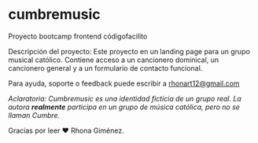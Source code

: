 # cumbremusic
Proyecto bootcamp frontend códigofacilito

Descripción del proyecto:
  Este proyecto en un landing page para un grupo musical católico. 
  Contiene acceso a un cancionero dominical, un cancionero general y a un formulario de contacto funcional. 
  
Para ayuda, soporte o feedback puede escribir a rhonart12@gmail.com

<i>Aclaratoria:
  Cumbremusic es una identidad ficticia de un grupo real. 
  La autora <b>realmente</b> participa en un grupo de música católica, pero no se llaman Cumbre.</i>

Gracias por leer ♥
Rhona Giménez.

 
 
